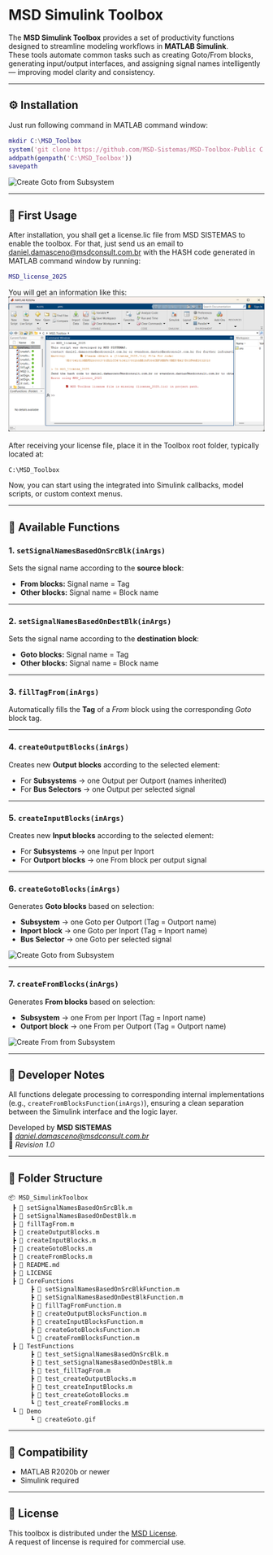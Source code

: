 # MSD Simulink Toolbox

The **MSD Simulink Toolbox** provides a set of productivity functions designed to streamline modeling workflows in **MATLAB Simulink**.  
These tools automate common tasks such as creating Goto/From blocks, generating input/output interfaces, and assigning signal names intelligently — improving model clarity and consistency.

---

## ⚙️ Installation

Just run following command in MATLAB command window:

```matlab
mkdir C:\MSD_Toolbox
system('git clone https://github.com/MSD-Sistemas/MSD-Toolbox-Public C:\MSD_Toolbox')
addpath(genpath('C:\MSD_Toolbox'))
savepath
```

![Create Goto from Subsystem](./Demo/toolboxInstall.gif)

---

## 🚀 First Usage

After installation, you shall get a license.lic file from MSD SISTEMAS to enable the toolbox.
For that, just send us an email to daniel.damasceno@msdconsult.com.br with the HASH code generated in MATLAB command window by running:

```matlab
MSD_license_2025
```

You will get an information like this:
![License Hash](./Demo/licenseHash.png)

After receiving your license file, place it in the Toolbox root folder, typically located at:
```
C:\MSD_Toolbox
```

Now, you can start using the integrated into Simulink callbacks, model scripts, or custom context menus.

---

## 🧩 Available Functions

### 1. `setSignalNamesBasedOnSrcBlk(inArgs)`
Sets the signal name according to the **source block**:
- **From blocks:** Signal name = Tag  
- **Other blocks:** Signal name = Block name  

---

### 2. `setSignalNamesBasedOnDestBlk(inArgs)`
Sets the signal name according to the **destination block**:
- **Goto blocks:** Signal name = Tag  
- **Other blocks:** Signal name = Block name  

---

### 3. `fillTagFrom(inArgs)`
Automatically fills the **Tag** of a *From* block using the corresponding *Goto* block tag.

---

### 4. `createOutputBlocks(inArgs)`
Creates new **Output blocks** according to the selected element:
- For **Subsystems** → one Output per Outport (names inherited)  
- For **Bus Selectors** → one Output per selected signal  

---

### 5. `createInputBlocks(inArgs)`
Creates new **Input blocks** according to the selected element:
- For **Subsystems** → one Input per Inport  
- For **Outport blocks** → one From block per output signal  

---

### 6. `createGotoBlocks(inArgs)`
Generates **Goto blocks** based on selection:
- **Subsystem** → one Goto per Outport (Tag = Outport name)  
- **Inport block** → one Goto per Inport (Tag = Inport name)  
- **Bus Selector** → one Goto per selected signal  

![Create Goto from Subsystem](./Demo/createGoto.gif)

---

### 7. `createFromBlocks(inArgs)`
Generates **From blocks** based on selection:
- **Subsystem** → one From per Inport (Tag = Inport name)  
- **Outport block** → one From per Outport (Tag = Outport name)  

![Create From from Subsystem](./Demo/createFrom.gif)

---

## 🧠 Developer Notes

All functions delegate processing to corresponding internal implementations (e.g., `createFromBlocksFunction(inArgs)`), ensuring a clean separation between the Simulink interface and the logic layer.

Developed by **MSD SISTEMAS**  
📧 *daniel.damasceno@msdconsult.com.br*  
🧾 *Revision 1.0*

---

## 📁 Folder Structure

```
📦 MSD_SimulinkToolbox
 ┣ 📜 setSignalNamesBasedOnSrcBlk.m
 ┣ 📜 setSignalNamesBasedOnDestBlk.m
 ┣ 📜 fillTagFrom.m
 ┣ 📜 createOutputBlocks.m
 ┣ 📜 createInputBlocks.m
 ┣ 📜 createGotoBlocks.m
 ┣ 📜 createFromBlocks.m
 ┣ 📜 README.md
 ┣ 📜 LICENSE
 ┣ 📜 CoreFunctions
      ┣ 📜 setSignalNamesBasedOnSrcBlkFunction.m
      ┣ 📜 setSignalNamesBasedOnDestBlkFunction.m
      ┣ 📜 fillTagFromFunction.m
      ┣ 📜 createOutputBlocksFunction.m
      ┣ 📜 createInputBlocksFunction.m
      ┣ 📜 createGotoBlocksFunction.m
      ┗ 📜 createFromBlocksFunction.m
 ┣ 📜 TestFunctions
      ┣ 📜 test_setSignalNamesBasedOnSrcBlk.m
      ┣ 📜 test_setSignalNamesBasedOnDestBlk.m
      ┣ 📜 test_fillTagFrom.m
      ┣ 📜 test_createOutputBlocks.m
      ┣ 📜 test_createInputBlocks.m
      ┣ 📜 test_createGotoBlocks.m
      ┗ 📜 test_createFromBlocks.m
 ┗ 📜 Demo
      ┗ 📜 createGoto.gif
```

---

## 🧩 Compatibility

- MATLAB R2020b or newer  
- Simulink required  

---

## 🪪 License

This toolbox is distributed under the [MSD License](LICENSE).  
A request of lincense is required for commercial use.
